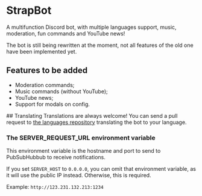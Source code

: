 # StrapBot
A multifunction Discord bot, with multiple languages support, music, moderation, fun commands and YouTube news!

The bot is still being rewritten at the moment, not all features of the old one have been implemented yet.

## Features to be added
- Moderation commands;
- Music commands (without YouTube);
- YouTube news;
- Support for modals on config.

## Translating
Translations are always welcome! You can send a pull request to [the languages repository](https://github.com/StrapBot/langs.git) translating the bot to your language.

### The SERVER_REQUEST_URL environment variable
This environment variable is the hostname and port to send to PubSubHubbub to receive notifications.

If you set `SERVER_HOST` to `0.0.0.0`, you can omit that environment variable, as it will use the public IP instead. Otherwise, this is required.

Example: `http://123.231.132.213:1234`